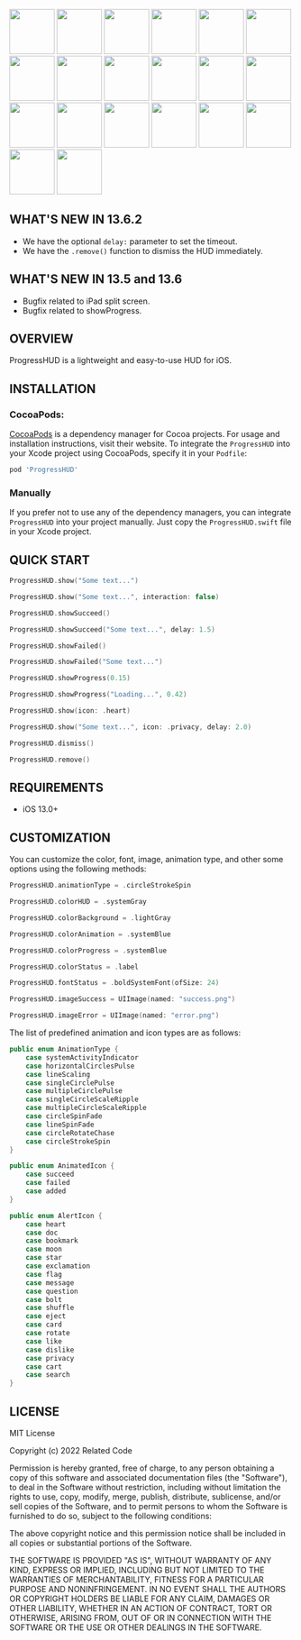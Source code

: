 <img src="https://related.chat/hud/001.gif" width="80"> <img src="https://related.chat/hud/002.gif" width="80"> <img src="https://related.chat/hud/003.gif" width="80"> <img src="https://related.chat/hud/004.gif" width="80"> <img src="https://related.chat/hud/005.gif" width="80"> <img src="https://related.chat/hud/006.gif" width="80"> <img src="https://related.chat/hud/007.gif" width="80"> <img src="https://related.chat/hud/008.gif" width="80"> <img src="https://related.chat/hud/009.gif" width="80"> <img src="https://related.chat/hud/010.gif" width="80"> <img src="https://related.chat/hud/011.gif" width="80"> <img src="https://related.chat/hud/011.png" width="80"> <img src="https://related.chat/hud/012.gif" width="80"> <img src="https://related.chat/hud/012.png" width="80"> <img src="https://related.chat/hud/013.gif" width="80"> <img src="https://related.chat/hud/013.png" width="80"> <img src="https://related.chat/hud/014.gif" width="80"> <img src="https://related.chat/hud/014.png" width="80"> <img src="https://related.chat/hud/015.gif" width="80"> <img src="https://related.chat/hud/015.png" width="80">

## WHAT'S NEW IN 13.6.2

- We have the optional `delay:` parameter to set the timeout.
- We have the `.remove()` function to dismiss the HUD immediately.

## WHAT'S NEW IN 13.5 and 13.6

- Bugfix related to iPad split screen.
- Bugfix related to showProgress.

## OVERVIEW

ProgressHUD is a lightweight and easy-to-use HUD for iOS.

## INSTALLATION

### CocoaPods:

[CocoaPods](https://cocoapods.org) is a dependency manager for Cocoa projects. For usage and installation instructions, visit their website. To integrate the `ProgressHUD` into your Xcode project using CocoaPods, specify it in your `Podfile`:

```ruby
pod 'ProgressHUD'
```

### Manually

If you prefer not to use any of the dependency managers, you can integrate `ProgressHUD` into your project manually. Just copy the `ProgressHUD.swift` file in your Xcode project.

## QUICK START

```swift
ProgressHUD.show("Some text...")
```

```swift
ProgressHUD.show("Some text...", interaction: false)
```

```swift
ProgressHUD.showSucceed()
```

```swift
ProgressHUD.showSucceed("Some text...", delay: 1.5)
```

```swift
ProgressHUD.showFailed()
```

```swift
ProgressHUD.showFailed("Some text...")
```

```swift
ProgressHUD.showProgress(0.15)
```

```swift
ProgressHUD.showProgress("Loading...", 0.42)
```

```swift
ProgressHUD.show(icon: .heart)
```

```swift
ProgressHUD.show("Some text...", icon: .privacy, delay: 2.0)
```

```swift
ProgressHUD.dismiss()
```

```swift
ProgressHUD.remove()
```

## REQUIREMENTS

- iOS 13.0+

## CUSTOMIZATION

You can customize the color, font, image, animation type, and other some options using the following methods:

```swift
ProgressHUD.animationType = .circleStrokeSpin
```

```swift
ProgressHUD.colorHUD = .systemGray
```

```swift
ProgressHUD.colorBackground = .lightGray
```

```swift
ProgressHUD.colorAnimation = .systemBlue
```

```swift
ProgressHUD.colorProgress = .systemBlue
```

```swift
ProgressHUD.colorStatus = .label
```

```swift
ProgressHUD.fontStatus = .boldSystemFont(ofSize: 24)
```

```swift
ProgressHUD.imageSuccess = UIImage(named: "success.png")
```

```swift
ProgressHUD.imageError = UIImage(named: "error.png")
```

The list of predefined animation and icon types are as follows:

```swift
public enum AnimationType {
	case systemActivityIndicator
	case horizontalCirclesPulse
	case lineScaling
	case singleCirclePulse
	case multipleCirclePulse
	case singleCircleScaleRipple
	case multipleCircleScaleRipple
	case circleSpinFade
	case lineSpinFade
	case circleRotateChase
	case circleStrokeSpin
}
```

```swift
public enum AnimatedIcon {
	case succeed
	case failed
	case added
}
```

```swift
public enum AlertIcon {
	case heart
	case doc
	case bookmark
	case moon
	case star
	case exclamation
	case flag
	case message
	case question
	case bolt
	case shuffle
	case eject
	case card
	case rotate
	case like
	case dislike
	case privacy
	case cart
	case search
}
```

## LICENSE

MIT License

Copyright (c) 2022 Related Code

Permission is hereby granted, free of charge, to any person obtaining a copy
of this software and associated documentation files (the "Software"), to deal
in the Software without restriction, including without limitation the rights
to use, copy, modify, merge, publish, distribute, sublicense, and/or sell
copies of the Software, and to permit persons to whom the Software is
furnished to do so, subject to the following conditions:

The above copyright notice and this permission notice shall be included in all
copies or substantial portions of the Software.

THE SOFTWARE IS PROVIDED "AS IS", WITHOUT WARRANTY OF ANY KIND, EXPRESS OR
IMPLIED, INCLUDING BUT NOT LIMITED TO THE WARRANTIES OF MERCHANTABILITY,
FITNESS FOR A PARTICULAR PURPOSE AND NONINFRINGEMENT. IN NO EVENT SHALL THE
AUTHORS OR COPYRIGHT HOLDERS BE LIABLE FOR ANY CLAIM, DAMAGES OR OTHER
LIABILITY, WHETHER IN AN ACTION OF CONTRACT, TORT OR OTHERWISE, ARISING FROM,
OUT OF OR IN CONNECTION WITH THE SOFTWARE OR THE USE OR OTHER DEALINGS IN THE
SOFTWARE.

